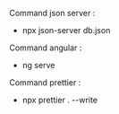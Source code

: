Command json server :

- npx json-server db.json

Command angular :

- ng serve

Command prettier :
- npx prettier . --write 